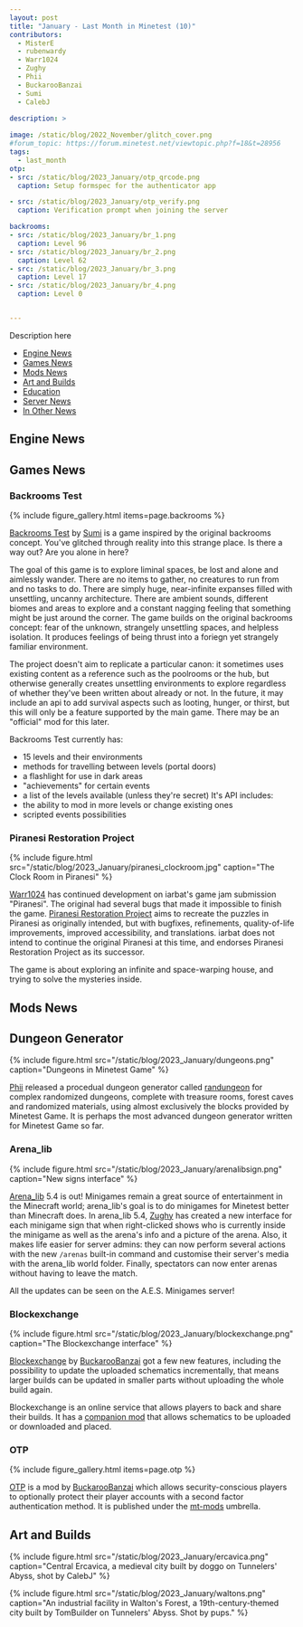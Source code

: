 ```yaml
---
layout: post
title: "January - Last Month in Minetest (10)"
contributors:
  - MisterE
  - rubenwardy
  - Warr1024
  - Zughy
  - Phii
  - BuckarooBanzai
  - Sumi
  - CalebJ

description: >
  
image: /static/blog/2022_November/glitch_cover.png
#forum_topic: https://forum.minetest.net/viewtopic.php?f=18&t=28956
tags:
  - last_month
otp:
- src: /static/blog/2023_January/otp_qrcode.png
  caption: Setup formspec for the authenticator app

- src: /static/blog/2023_January/otp_verify.png
  caption: Verification prompt when joining the server

backrooms:
- src: /static/blog/2023_January/br_1.png
  caption: Level 96
- src: /static/blog/2023_January/br_2.png
  caption: Level 62
- src: /static/blog/2023_January/br_3.png
  caption: Level 17
- src: /static/blog/2023_January/br_4.png
  caption: Level 0


---
```


Description here

<!-- more -->

- [Engine News](#engine-news)
- [Games News](#games-news)
- [Mods News](#mods-news)
- [Art and Builds](#art-and-builds)
- [Education](#education)
- [Server News](#server-news)
- [In Other News](#in-other-news)


## Engine News

## Games News

### Backrooms Test

{% include figure_gallery.html items=page.backrooms %}

[Backrooms Test](https://content.minetest.net/packages/Sumianvoice/backroomtest/) by [Sumi](https://content.minetest.net/users/Sumianvoice/) is a game inspired by the original backrooms concept.
You've glitched through reality into this strange place. Is there a way out? Are
you alone in here? 

The goal of this game is to explore liminal spaces, be lost and alone and
aimlessly wander.  There are no items to gather, no creatures to run from and no
tasks to do. There are simply huge, near-infinite expanses filled with
unsettling, uncanny architecture. There are ambient sounds, different biomes and
areas to explore and a constant nagging feeling that something might be just
around the corner. The game builds on the original backrooms concept: fear of
the unknown, strangely unsettling spaces, and helpless isolation. It produces
feelings of being thrust into a foriegn yet strangely familiar environment.

The project doesn't aim to replicate a particular canon: it sometimes uses
existing content as a reference such as the poolrooms or the hub, but otherwise
generally creates unsettling environments to explore regardless of whether
they've been written about already or not. In the future, it may include an api
to add survival aspects such as looting, hunger, or thirst, but this will only
be a feature supported by the main game. There may be an "official" mod for this
later.

Backrooms Test currently has:
- 15 levels and their environments
- methods for travelling between levels (portal doors)
- a flashlight for use in dark areas
- "achievements" for certain events
- a list of the levels available (unless they're secret)
It's API includes:
- the ability to mod in more levels or change existing ones
- scripted events possibilities

### Piranesi Restoration Project

{% include figure.html src="/static/blog/2023_January/piranesi_clockroom.jpg"
    caption="The Clock Room in Piranesi" %}

[Warr1024](https://content.minetest.net/users/Warr1024/) has continued development on iarbat's game jam submission "Piranesi".
The original had several bugs that made it impossible to finish the game.
[Piranesi Restoration Project](https://content.minetest.net/packages/Warr1024/piranesi_redo/) aims to recreate the puzzles in Piranesi as
originally intended, but with bugfixes, refinements, quality-of-life
improvements, improved accessibility, and translations. iarbat does not intend
to continue the original Piranesi at this time, and endorses Piranesi
Restoration Project as its successor.

The game is about exploring an infinite and space-warping house, and trying to
solve the mysteries inside.

## Mods News

## Dungeon Generator

{% include figure.html src="/static/blog/2023_January/dungeons.png"
    caption="Dungeons in Minetest Game" %}

[Phii](https://content.minetest.net/users/Phii/) released a procedual dungeon generator called [randungeon](https://content.minetest.net/packages/Phii/randungeon/) for
complex randomized dungeons, complete with treasure rooms, forest caves and
randomized materials, using almost exclusively the blocks provided by Minetest
Game. It is perhaps the most advanced dungeon generator written for Minetest
Game so far.

### Arena_lib

{% include figure.html src="/static/blog/2023_January/arenalibsign.png"
    caption="New signs interface" %}

[Arena_lib](https://content.minetest.net/packages/Zughy/arena_lib/) 5.4 is out! Minigames remain a great source of entertainment in the
Minecraft world; arena_lib's goal is to do minigames for Minetest better than
Minecraft does. In arena_lib 5.4, [Zughy](https://content.minetest.net/users/Zughy/) has created a new interface for each
minigame sign that when right-clicked shows who is currently inside the minigame
as well as the arena's info and a picture of the arena. Also, it makes life
easier for server admins: they can now perform several actions with the new
`/arenas` built-in command and customise their server's media with the arena_lib
world folder. Finally, spectators can now enter arenas without having to leave
the match.

All the updates can be seen on the A.E.S. Minigames server!

### Blockexchange

{% include figure.html src="/static/blog/2023_January/blockexchange.png"
    caption="The Blockexchange interface" %}

[Blockexchange](https://blockexchange.minetest.ch/) by [BuckarooBanzai](https://content.minetest.net/users/BuckarooBanzay/) got a few new features, including the
possibility to update the uploaded schematics incrementally, that means larger
builds can be updated in smaller parts without uploading the whole build again.

Blockexchange is an online service that allows players to back and share their
builds. It has a [companion mod](https://content.minetest.net/packages/BuckarooBanzay/blockexchange/) that allows schematics to be uploaded or
downloaded and placed.


### OTP

{% include figure_gallery.html items=page.otp %}

[OTP](https://content.minetest.net/packages/mt-mods/otp/) is a mod by [BuckarooBanzai](https://content.minetest.net/users/BuckarooBanzay/) which allows security-conscious players to
optionally protect their player accounts with a second factor authentication
method. It is published under the [mt-mods](https://content.minetest.net/users/mt-mods/) umbrella. 


## Art and Builds

{% include figure.html src="/static/blog/2023_January/ercavica.png"
    caption="Central Ercavica, a medieval city built by doggo on Tunnelers' Abyss, shot by CalebJ" %}

{% include figure.html src="/static/blog/2023_January/waltons.png"
    caption="An industrial facility in Walton's Forest, a 19th-century-themed city built by TomBuilder on Tunnelers' Abyss. Shot by pups." %}